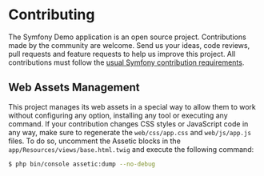 Contributing
============

The Symfony Demo application is an open source project. Contributions made by
the community are welcome. Send us your ideas, code reviews, pull requests and
feature requests to help us improve this project. All contributions must follow
the [usual Symfony contribution requirements](http://symfony.com/doc/current/contributing/index.html).

Web Assets Management
---------------------

This project manages its web assets in a special way to allow them to work
without configuring any option, installing any tool or executing any command.
If your contribution changes CSS styles or JavaScript code in any way, make
sure to regenerate the `web/css/app.css` and `web/js/app.js` files. To do so,
uncomment the Assetic blocks in the `app/Resources/views/base.html.twig` and
execute the following command:

```bash
$ php bin/console assetic:dump --no-debug
```
